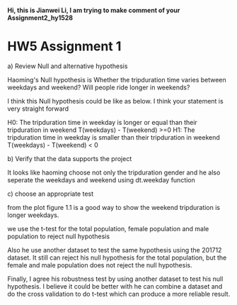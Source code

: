 **Hi, this is Jianwei Li, I am trying to make comment of your Assignment2_hy1528**

# HW5 Assignment 1


a) Review Null and alternative hypothesis

Haoming's Null hypothesis is Whether the tripduration time varies between weekdays and weekend? Will people ride longer in weekends? 

I think this Null hypothesis could be like as below. I think your statement is very straight forward

H0:  The tripduration time in weekday is longer or equal than their tripduration in weekend
T(weekdays) - T(weekend) >=0
H1:  The tripduration time in weekday is smaller than their tripduration in weekend
T(weekdays) - T(weekend) < 0


b) Verify that the data supports the project 

It looks like haoming choose not only the tripduration gender and he also seperate the weekdays and weekend using dt.weekday function 



c) choose an appropriate test

from the plot figure 1.1 is a good way to show the weekend tripduration is longer weekdays.

we use the t-test for the total population, female population and  male population to reject null hypothesis

Also he use another dataset to test the same hypothesis using the 201712 dataset. 
It still can reject his null hypothesis  for the total population, but the female and male population does not reject the null hypothesis.

Finally, I agree his robustness test by using another dataset to test his null hypothesis. I believe it could be better with he can combine a dataset and do the cross validation to do t-test which can produce a more reliable result.




